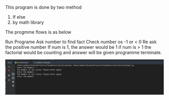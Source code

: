 This program is done by two method
1. If else 
2. by math library 

The progmme flows is as below

Run Programe
Ask number to find fact
Check number os -1 or < 0 
Re ask the positive number
If num is 1, the answer would be 1
if num is > 1 the factorial would be counting and answer will be given
programme terminate.




<img src="https://github.com/azhermemon/Factorial-with-Input/blob/master/images/Fact-with-0-input.png">
